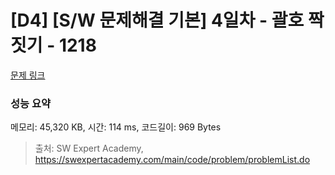 # [D4] [S/W 문제해결 기본] 4일차 - 괄호 짝짓기 - 1218 

[문제 링크](https://swexpertacademy.com/main/code/problem/problemDetail.do?contestProbId=AV14eWb6AAkCFAYD) 

### 성능 요약

메모리: 45,320 KB, 시간: 114 ms, 코드길이: 969 Bytes



> 출처: SW Expert Academy, https://swexpertacademy.com/main/code/problem/problemList.do